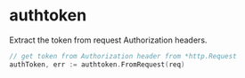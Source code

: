 # authtoken

Extract the token from request Authorization headers.

```go
// get token from Authorization header from *http.Request
authToken, err := authtoken.FromRequest(req)
```
